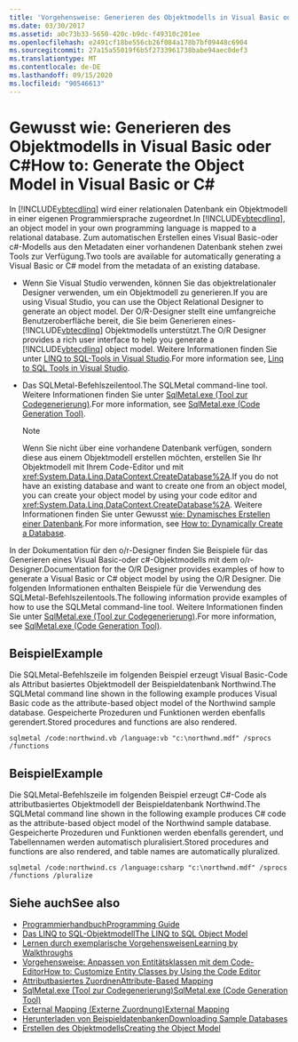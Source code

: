 ```yaml
---
title: 'Vorgehensweise: Generieren des Objektmodells in Visual Basic oder C#'
ms.date: 03/30/2017
ms.assetid: a0c73b33-5650-420c-b9dc-f49310c201ee
ms.openlocfilehash: e2491cf18be556cb26f084a178b7bf09448c6904
ms.sourcegitcommit: 27a15a55019f6b5f2733961738babe94aec0def3
ms.translationtype: MT
ms.contentlocale: de-DE
ms.lasthandoff: 09/15/2020
ms.locfileid: "90546613"
---
```

# <a name="how-to-generate-the-object-model-in-visual-basic-or-c"></a><span data-ttu-id="49fb2-102">Gewusst wie: Generieren des Objektmodells in Visual Basic oder C\#</span><span class="sxs-lookup"><span data-stu-id="49fb2-102">How to: Generate the Object Model in Visual Basic or C\#</span></span>
<span data-ttu-id="49fb2-103">In [!INCLUDE[vbtecdlinq](../../../../../../includes/vbtecdlinq-md.md)] wird einer relationalen Datenbank ein Objektmodell in einer eigenen Programmiersprache zugeordnet.</span><span class="sxs-lookup"><span data-stu-id="49fb2-103">In [!INCLUDE[vbtecdlinq](../../../../../../includes/vbtecdlinq-md.md)], an object model in your own programming language is mapped to a relational database.</span></span> <span data-ttu-id="49fb2-104">Zum automatischen Erstellen eines Visual Basic-oder c#-Modells aus den Metadaten einer vorhandenen Datenbank stehen zwei Tools zur Verfügung.</span><span class="sxs-lookup"><span data-stu-id="49fb2-104">Two tools are available for automatically generating a Visual Basic or C# model from the metadata of an existing database.</span></span>  
  
- <span data-ttu-id="49fb2-105">Wenn Sie Visual Studio verwenden, können Sie das objektrelationaler Designer verwenden, um ein Objektmodell zu generieren.</span><span class="sxs-lookup"><span data-stu-id="49fb2-105">If you are using Visual Studio, you can use the Object Relational Designer to generate an object model.</span></span> <span data-ttu-id="49fb2-106">Der O/R-Designer stellt eine umfangreiche Benutzeroberfläche bereit, die Sie beim Generieren eines- [!INCLUDE[vbtecdlinq](../../../../../../includes/vbtecdlinq-md.md)] Objektmodells unterstützt.</span><span class="sxs-lookup"><span data-stu-id="49fb2-106">The O/R Designer provides a rich user interface to help you generate a [!INCLUDE[vbtecdlinq](../../../../../../includes/vbtecdlinq-md.md)] object model.</span></span> <span data-ttu-id="49fb2-107">Weitere Informationen finden Sie unter [LINQ to SQL-Tools in Visual Studio](/visualstudio/data-tools/linq-to-sql-tools-in-visual-studio2).</span><span class="sxs-lookup"><span data-stu-id="49fb2-107">For more information see, [Linq to SQL Tools in Visual Studio](/visualstudio/data-tools/linq-to-sql-tools-in-visual-studio2).</span></span>
  
- <span data-ttu-id="49fb2-108">Das SQLMetal-Befehlszeilentool.</span><span class="sxs-lookup"><span data-stu-id="49fb2-108">The SQLMetal command-line tool.</span></span> <span data-ttu-id="49fb2-109">Weitere Informationen finden Sie unter [SqlMetal.exe (Tool zur Codegenerierung)](../../../../tools/sqlmetal-exe-code-generation-tool.md).</span><span class="sxs-lookup"><span data-stu-id="49fb2-109">For more information, see [SqlMetal.exe (Code Generation Tool)](../../../../tools/sqlmetal-exe-code-generation-tool.md).</span></span>  
  
    > [!NOTE]
    > <span data-ttu-id="49fb2-110">Wenn Sie nicht über eine vorhandene Datenbank verfügen, sondern diese aus einem Objektmodell erstellen möchten, erstellen Sie Ihr Objektmodell mit Ihrem Code-Editor und mit <xref:System.Data.Linq.DataContext.CreateDatabase%2A>.</span><span class="sxs-lookup"><span data-stu-id="49fb2-110">If you do not have an existing database and want to create one from an object model, you can create your object model by using your code editor and <xref:System.Data.Linq.DataContext.CreateDatabase%2A>.</span></span> <span data-ttu-id="49fb2-111">Weitere Informationen finden Sie unter Gewusst [wie: Dynamisches Erstellen einer Datenbank](how-to-dynamically-create-a-database.md).</span><span class="sxs-lookup"><span data-stu-id="49fb2-111">For more information, see [How to: Dynamically Create a Database](how-to-dynamically-create-a-database.md).</span></span>  
  
 <span data-ttu-id="49fb2-112">In der Dokumentation für den o/r-Designer finden Sie Beispiele für das Generieren eines Visual Basic-oder c#-Objektmodells mit dem o/r-Designer.</span><span class="sxs-lookup"><span data-stu-id="49fb2-112">Documentation for the O/R Designer provides examples of how to generate a Visual Basic or C# object model by using the O/R Designer.</span></span> <span data-ttu-id="49fb2-113">Die folgenden Informationen enthalten Beispiele für die Verwendung des SQLMetal-Befehlszeilentools.</span><span class="sxs-lookup"><span data-stu-id="49fb2-113">The following information provide examples of how to use the SQLMetal command-line tool.</span></span> <span data-ttu-id="49fb2-114">Weitere Informationen finden Sie unter [SqlMetal.exe (Tool zur Codegenerierung)](../../../../tools/sqlmetal-exe-code-generation-tool.md).</span><span class="sxs-lookup"><span data-stu-id="49fb2-114">For more information, see [SqlMetal.exe (Code Generation Tool)](../../../../tools/sqlmetal-exe-code-generation-tool.md).</span></span>  
  
## <a name="example"></a><span data-ttu-id="49fb2-115">Beispiel</span><span class="sxs-lookup"><span data-stu-id="49fb2-115">Example</span></span>  
 <span data-ttu-id="49fb2-116">Die SQLMetal-Befehlszeile im folgenden Beispiel erzeugt Visual Basic-Code als Attribut basiertes Objektmodell der Beispieldatenbank Northwind.</span><span class="sxs-lookup"><span data-stu-id="49fb2-116">The SQLMetal command line shown in the following example produces Visual Basic code as the attribute-based object model of the Northwind sample database.</span></span> <span data-ttu-id="49fb2-117">Gespeicherte Prozeduren und Funktionen werden ebenfalls gerendert.</span><span class="sxs-lookup"><span data-stu-id="49fb2-117">Stored procedures and functions are also rendered.</span></span>  
  
```console  
sqlmetal /code:northwind.vb /language:vb "c:\northwnd.mdf" /sprocs /functions  
```  
  
## <a name="example"></a><span data-ttu-id="49fb2-118">Beispiel</span><span class="sxs-lookup"><span data-stu-id="49fb2-118">Example</span></span>  
 <span data-ttu-id="49fb2-119">Die SQLMetal-Befehlszeile im folgenden Beispiel erzeugt C#-Code als attributbasiertes Objektmodell der Beispieldatenbank Northwind.</span><span class="sxs-lookup"><span data-stu-id="49fb2-119">The SQLMetal command line shown in the following example produces C# code as the attribute-based object model of the Northwind sample database.</span></span> <span data-ttu-id="49fb2-120">Gespeicherte Prozeduren und Funktionen werden ebenfalls gerendert, und Tabellennamen werden automatisch pluralisiert.</span><span class="sxs-lookup"><span data-stu-id="49fb2-120">Stored procedures and functions are also rendered, and table names are automatically pluralized.</span></span>  
  
```console  
sqlmetal /code:northwind.cs /language:csharp "c:\northwnd.mdf" /sprocs /functions /pluralize  
```  
  
## <a name="see-also"></a><span data-ttu-id="49fb2-121">Siehe auch</span><span class="sxs-lookup"><span data-stu-id="49fb2-121">See also</span></span>

- [<span data-ttu-id="49fb2-122">Programmierhandbuch</span><span class="sxs-lookup"><span data-stu-id="49fb2-122">Programming Guide</span></span>](programming-guide.md)
- [<span data-ttu-id="49fb2-123">Das LINQ to SQL-Objektmodell</span><span class="sxs-lookup"><span data-stu-id="49fb2-123">The LINQ to SQL Object Model</span></span>](the-linq-to-sql-object-model.md)
- [<span data-ttu-id="49fb2-124">Lernen durch exemplarische Vorgehensweisen</span><span class="sxs-lookup"><span data-stu-id="49fb2-124">Learning by Walkthroughs</span></span>](learning-by-walkthroughs.md)
- [<span data-ttu-id="49fb2-125">Vorgehensweise: Anpassen von Entitätsklassen mit dem Code-Editor</span><span class="sxs-lookup"><span data-stu-id="49fb2-125">How to: Customize Entity Classes by Using the Code Editor</span></span>](how-to-customize-entity-classes-by-using-the-code-editor.md)
- [<span data-ttu-id="49fb2-126">Attributbasiertes Zuordnen</span><span class="sxs-lookup"><span data-stu-id="49fb2-126">Attribute-Based Mapping</span></span>](attribute-based-mapping.md)
- [<span data-ttu-id="49fb2-127">SqlMetal.exe (Tool zur Codegenerierung)</span><span class="sxs-lookup"><span data-stu-id="49fb2-127">SqlMetal.exe (Code Generation Tool)</span></span>](../../../../tools/sqlmetal-exe-code-generation-tool.md)
- [<span data-ttu-id="49fb2-128">External Mapping (Externe Zuordnung)</span><span class="sxs-lookup"><span data-stu-id="49fb2-128">External Mapping</span></span>](external-mapping.md)
- [<span data-ttu-id="49fb2-129">Herunterladen von Beispieldatenbanken</span><span class="sxs-lookup"><span data-stu-id="49fb2-129">Downloading Sample Databases</span></span>](downloading-sample-databases.md)
- [<span data-ttu-id="49fb2-130">Erstellen des Objektmodells</span><span class="sxs-lookup"><span data-stu-id="49fb2-130">Creating the Object Model</span></span>](creating-the-object-model.md)
